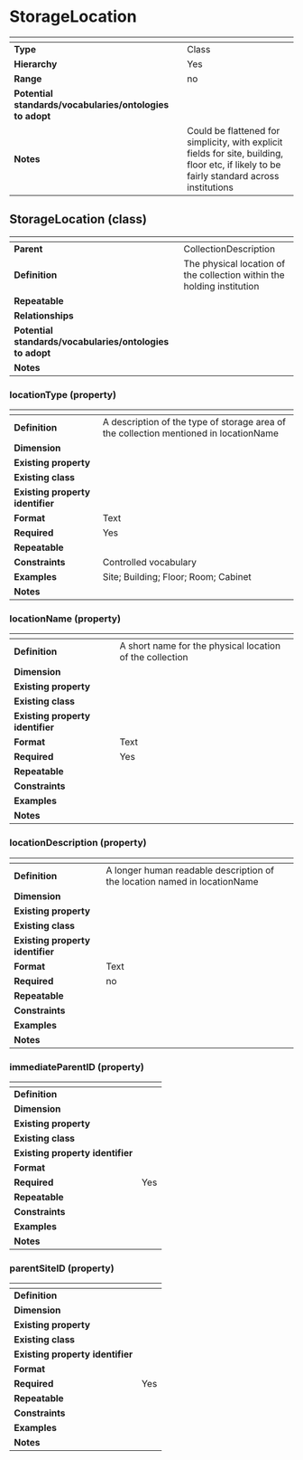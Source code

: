 # StorageLocation

| <!-- --> | <!-- --> |
| ---- | ---- |
| **Type** | Class |
| **Hierarchy** | Yes |
| **Range** | no |
| **Potential standards/vocabularies/ontologies to adopt** |  |
| **Notes** | Could be flattened for simplicity, with explicit fields for site, building, floor etc, if likely to be fairly standard across institutions |

## StorageLocation (class)

| <!-- --> | <!-- --> |
| ---- | ---- |
| **Parent** | CollectionDescription |
| **Definition** | The physical location of the collection within the holding institution |
| **Repeatable** |  |
| **Relationships** |  |
| **Potential standards/vocabularies/ontologies to adopt** | |
| **Notes** |  |

### locationType (property)

| <!-- --> | <!-- --> |
| ---- | ---- |
| **Definition** | A description of the type of storage area of the collection mentioned in locationName |
| **Dimension** |  |
| **Existing property** |  |
| **Existing class** |  |
| **Existing property identifier** |  |
| **Format** | Text |
| **Required** | Yes |
| **Repeatable** |  |
| **Constraints** | Controlled vocabulary |
| **Examples** | Site; Building; Floor; Room; Cabinet |
| **Notes** |  |

### locationName (property)

| <!-- --> | <!-- --> |
| ---- | ---- |
| **Definition** | A short name for the physical location of the collection |
| **Dimension** |  |
| **Existing property** |  |
| **Existing class** |  |
| **Existing property identifier** |  |
| **Format** | Text |
| **Required** | Yes |
| **Repeatable** |  |
| **Constraints** |  |
| **Examples** |  |
| **Notes** |  |

### locationDescription (property)

| <!-- --> | <!-- --> |
| ---- | ---- |
| **Definition** | A longer human readable description of the location named in locationName |
| **Dimension** |  |
| **Existing property** |  |
| **Existing class** |  |
| **Existing property identifier** |  |
| **Format** | Text |
| **Required** | no |
| **Repeatable** |  |
| **Constraints** |  |
| **Examples** |  |
| **Notes** |  |

### immediateParentID (property)

| <!-- --> | <!-- --> |
| ---- | ---- |
| **Definition** |  |
| **Dimension** |  |
| **Existing property** |  |
| **Existing class** |  |
| **Existing property identifier** |  |
| **Format** |  |
| **Required** | Yes |
| **Repeatable** |  |
| **Constraints** |  |
| **Examples** |  |
| **Notes** |  |

### parentSiteID (property)

| <!-- --> | <!-- --> |
| ---- | ---- |
| **Definition** |  |
| **Dimension** |  |
| **Existing property** |  |
| **Existing class** |  |
| **Existing property identifier** |  |
| **Format** |  |
| **Required** | Yes |
| **Repeatable** |  |
| **Constraints** |  |
| **Examples** |  |
| **Notes** |  |
